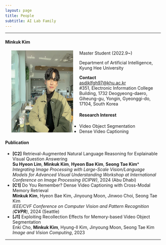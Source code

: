 ```yaml
---
layout: page
title: People 
subtitle: AI Lab Family
---
```


<hr>

#### Minkuk Kim
  
<img src="https://raw.githubusercontent.com/ailabkhu/ailabkhu.github.io/master/img/MinkukKim.jpg" width="200" height="265" align="left" hspace="20" />
Master Student (2022.9~)        

Department of Artificial Intelligence, Kyung Hee University         
            

**Contact**  
asdjklfgh97@khu.ac.kr                       
#351, Electronic Information College Building, 1732 Deogyeong-daero, Giheung-gu, Yongin, Gyeonggi-do, 17104, South Korea  

#### Research Interest
* Video Object Segmentation
* Dense Video Captioning

#### Publication
- **[C2]** Retrieval-Augmented Natural Language Reasoning for Explainable Visual Question Answering                                      
**Su Hyeon Lim**, **Minkuk Kim**, **Hyeon Bae Kim**, **Seong Tae Kim***           
_Integrating Image Processing with Large-Scale Vision/Language Models for Advanced Visual Understanding Workshop at International Conference on Image Processing (ICIPW)_, 2024 (Abu Dhabi)               
- **[C1]** Do You Remember? Dense Video Captioning with Cross-Modal Memory Retrieval                                      
**Minkuk Kim**, Hyeon Bae Kim, Jinyoung Moon, Jinwoo Choi, Seong Tae Kim           
_IEEE/CVF Conference on Computer Vision and Pattern Recognition (**CVPR**)_, 2024 (Seattle)
- **[J1]** Exploiting Recollection Effects for Memory-based Video Object Segmentation                                                 
Enki Cho, **Minkuk Kim**, Hyung-Il Kim, Jinyoung Moon, Seong Tae Kim            
_Image and Vision Computing_, 2023
<hr>

